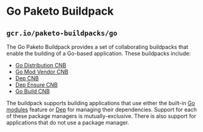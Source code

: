 # Go Paketo Buildpack

## `gcr.io/paketo-buildpacks/go`

The Go Paketo Buildpack provides a set of collaborating buildpacks that
enable the building of a Go-based application. These buildpacks include:
- [Go Distribution CNB](https://github.com/paketo-buildpacks/go-dist)
- [Go Mod Vendor CNB](https://github.com/paketo-buildpacks/go-mod-vendor)
- [Dep CNB](https://github.com/paketo-buildpacks/dep)
- [Dep Ensure CNB](https://github.com/paketo-buildpacks/dep-ensure)
- [Go Build CNB](https://github.com/paketo-buildpacks/go-build)

The buildpack supports building applications that use either the built-in [Go
modules](https://golang.org/cmd/go/#hdr-Module_maintenance) feature or
[Dep](https://golang.github.io/dep/) for managing their dependencies.  Support
for each of these package managers is mutually-exclusive. There is also
support for applications that do not use a package manager.
